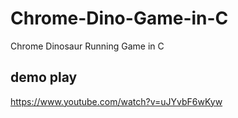 # Chrome-Dino-Game-in-C

Chrome Dinosaur Running Game in C

## demo play

https://www.youtube.com/watch?v=uJYvbF6wKyw
